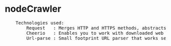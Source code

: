 # nodeCrawler
<pre>
    Technologies used: 
        Request   : Merges HTTP and HTTPS methods, abstracts difficulties and provides a single interface for making requests;
        Cheerio   : Enables you to work with downloaded web data using the same syntax that jQuery employs;
        Url-parse : Small footprint URL parser that works seamlessly across Node.js and browser environments;
</pre>